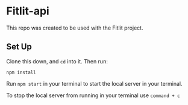 # Fitlit-api

This repo was created to be used with the Fitlit project.

## Set Up

Clone this down, and `cd` into it.  Then run:

`npm install`

Run `npm start` in your terminal to start the local server in your terminal. 

To stop the local server from running in your terminal use `command + c`
